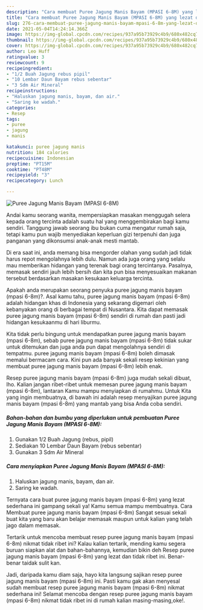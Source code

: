 ```yaml
---
description: "Cara membuat Puree Jagung Manis Bayam (MPASI 6-8M) yang lezat dan Mudah Dibuat"
title: "Cara membuat Puree Jagung Manis Bayam (MPASI 6-8M) yang lezat dan Mudah Dibuat"
slug: 276-cara-membuat-puree-jagung-manis-bayam-mpasi-6-8m-yang-lezat-dan-mudah-dibuat
date: 2021-05-04T14:24:14.366Z
image: https://img-global.cpcdn.com/recipes/937a95b73929c4b9/680x482cq70/puree-jagung-manis-bayam-mpasi-6-8m-foto-resep-utama.jpg
thumbnail: https://img-global.cpcdn.com/recipes/937a95b73929c4b9/680x482cq70/puree-jagung-manis-bayam-mpasi-6-8m-foto-resep-utama.jpg
cover: https://img-global.cpcdn.com/recipes/937a95b73929c4b9/680x482cq70/puree-jagung-manis-bayam-mpasi-6-8m-foto-resep-utama.jpg
author: Leo Huff
ratingvalue: 3
reviewcount: 9
recipeingredient:
- "1/2 Buah Jagung rebus pipil"
- "10 Lembar Daun Bayam rebus sebentar"
- "3 Sdm Air Mineral"
recipeinstructions:
- "Haluskan jagung manis, bayam, dan air."
- "Saring ke wadah."
categories:
- Resep
tags:
- puree
- jagung
- manis

katakunci: puree jagung manis 
nutrition: 184 calories
recipecuisine: Indonesian
preptime: "PT15M"
cooktime: "PT48M"
recipeyield: "3"
recipecategory: Lunch

---
```



![Puree Jagung Manis Bayam (MPASI 6-8M)](https://img-global.cpcdn.com/recipes/937a95b73929c4b9/680x482cq70/puree-jagung-manis-bayam-mpasi-6-8m-foto-resep-utama.jpg)

Andai kamu seorang wanita, mempersiapkan masakan menggugah selera kepada orang tercinta adalah suatu hal yang menggembirakan bagi kamu sendiri. Tanggung jawab seorang ibu bukan cuma mengatur rumah saja, tetapi kamu pun wajib menyediakan keperluan gizi terpenuhi dan juga panganan yang dikonsumsi anak-anak mesti mantab.

Di era  saat ini, anda memang bisa mengorder olahan yang sudah jadi tidak harus repot mengolahnya lebih dulu. Namun ada juga orang yang selalu mau memberikan hidangan yang terenak bagi orang tercintanya. Pasalnya, memasak sendiri jauh lebih bersih dan kita pun bisa menyesuaikan makanan tersebut berdasarkan masakan kesukaan keluarga tercinta. 



Apakah anda merupakan seorang penyuka puree jagung manis bayam (mpasi 6-8m)?. Asal kamu tahu, puree jagung manis bayam (mpasi 6-8m) adalah hidangan khas di Indonesia yang sekarang digemari oleh kebanyakan orang di berbagai tempat di Nusantara. Kita dapat memasak puree jagung manis bayam (mpasi 6-8m) sendiri di rumah dan pasti jadi hidangan kesukaanmu di hari liburmu.

Kita tidak perlu bingung untuk mendapatkan puree jagung manis bayam (mpasi 6-8m), sebab puree jagung manis bayam (mpasi 6-8m) tidak sukar untuk ditemukan dan juga anda pun dapat mengolahnya sendiri di tempatmu. puree jagung manis bayam (mpasi 6-8m) boleh dimasak memalui bermacam cara. Kini pun ada banyak sekali resep kekinian yang membuat puree jagung manis bayam (mpasi 6-8m) lebih enak.

Resep puree jagung manis bayam (mpasi 6-8m) juga mudah sekali dibuat, lho. Kalian jangan ribet-ribet untuk memesan puree jagung manis bayam (mpasi 6-8m), lantaran Kamu mampu menyiapkan di rumahmu. Untuk Kita yang ingin membuatnya, di bawah ini adalah resep menyajikan puree jagung manis bayam (mpasi 6-8m) yang mantab yang bisa Anda coba sendiri.

<!--inarticleads1-->

##### Bahan-bahan dan bumbu yang diperlukan untuk pembuatan Puree Jagung Manis Bayam (MPASI 6-8M):

1. Gunakan 1/2 Buah Jagung (rebus, pipil)
1. Sediakan 10 Lembar Daun Bayam (rebus sebentar)
1. Gunakan 3 Sdm Air Mineral




<!--inarticleads2-->

##### Cara menyiapkan Puree Jagung Manis Bayam (MPASI 6-8M):

1. Haluskan jagung manis, bayam, dan air.
1. Saring ke wadah.




Ternyata cara buat puree jagung manis bayam (mpasi 6-8m) yang lezat sederhana ini gampang sekali ya! Kamu semua mampu membuatnya. Cara Membuat puree jagung manis bayam (mpasi 6-8m) Sangat sesuai sekali buat kita yang baru akan belajar memasak maupun untuk kalian yang telah jago dalam memasak.

Tertarik untuk mencoba membuat resep puree jagung manis bayam (mpasi 6-8m) nikmat tidak ribet ini? Kalau kalian tertarik, mending kamu segera buruan siapkan alat dan bahan-bahannya, kemudian bikin deh Resep puree jagung manis bayam (mpasi 6-8m) yang lezat dan tidak ribet ini. Benar-benar taidak sulit kan. 

Jadi, daripada kamu diam saja, hayo kita langsung sajikan resep puree jagung manis bayam (mpasi 6-8m) ini. Pasti kamu gak akan menyesal sudah membuat resep puree jagung manis bayam (mpasi 6-8m) nikmat sederhana ini! Selamat mencoba dengan resep puree jagung manis bayam (mpasi 6-8m) nikmat tidak ribet ini di rumah kalian masing-masing,oke!.

